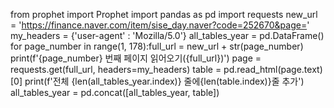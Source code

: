 from prophet import Prophet
import pandas as pd
import requests
new_url = 'https://finance.naver.com/item/sise_day.naver?code=252670&page='
my_headers = {'user-agent' : 'Mozilla/5.0'}
all_tables_year = pd.DataFrame()
for page_number in range(1, 178):full_url = new_url + str(page_number)
print(f'{page_number} 번째 페이지 읽어오기({full_url})')
page = requests.get(full_url, headers=my_headers)
table = pd.read_html(page.text)[0]
print(f'전체 {len(all_tables_year.index)} 줄에{len(table.index)}줄 추가')
all_tables_year = pd.concat([all_tables_year, table])
